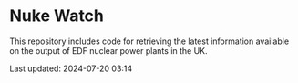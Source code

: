 # Nuke Watch

This repository includes code for retrieving the latest information available on the output of EDF nuclear power plants in the UK.

Last updated: 2024-07-20 03:14